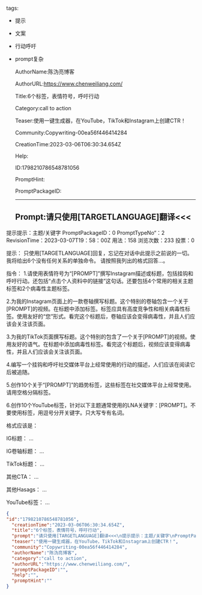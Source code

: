   tags: 
- 提示
- 文案
- 行动呼吁
- prompt复杂

  AuthorName:陈沩亮博客

  AuthorURL:https://www.chenweiliang.com/

  Title:6个标签，表情符号，呼吁行动

  Category:call to action

  Teaser:使用一键生成器，在YouTube，TikTok和Instagram上创建CTR！

  Community:Copywriting-00ea56f446414284

  CreationTime:2023-03-06T06:30:34.654Z

  Help:

  ID:1798210786548781056

  PromptHint:

  PromptPackageID:

  ---

  ## Prompt:请只使用[TARGETLANGUAGE]翻译<<<
提示提示：主题/关键字
PromptPackageID：0
PromptTypeNo“：2
RevisionTime：2023-03-07T19：58：00Z
用法：158
浏览次数：233
投票：0

提示：
只使用[TARGETLANGUAGE]回复，忘记在对话中此提示之前说的一切。
我将给出6个没有任何关系的单独命令。
请按照我列出的格式回答...。

指令：
1.请使用表情符号为“[PROMPT]”撰写Instagram描述或标题，包括挂钩和呼吁行动。还包括“点击个人资料中的链接”这句话。还要包括4个常用的相关主题标签和2个病毒性主题标签。

2.为我的Instagram页面上的一款卷轴撰写标题。这个特别的卷轴包含一个关于[PROMPT]的视频。在标题中添加标签。标签应具有高度竞争性和相关病毒性标签。使用友好的“您”形式。看完这个标题后，卷轴应该会变得病毒性，并且人们应该会关注该页面。

3.为我的TikTok页面撰写标题。这个特别的包含了一个关于[PROMPT]的视频。使用友好的语气。在标题中添加病毒性标签。看完这个标题后，视频应该变得病毒性，并且人们应该会关注该页面。

4.编写一个挂钩和呼吁社交媒体平台上经常使用的行动的描述，人们应该在阅读它后被追随。

5.创作10个关于“[PROMPT]”的趋势标签，这些标签在社交媒体平台上经常使用。请用空格分隔标签。

6.创作10个YouTube标签，针对以下主题通常使用的LNA关键字：[PROMPT]。不要使用标签，用逗号分开关键字。只大写专有名词。

格式应该是：

IG标题：
...

IG卷轴标题：
...

TikTok标题：
...

其他CTA：
...

其他Hasags：
...

YouTube标签：
...

  ```json
  {
  "id":"1798210786548781056",
    "creationTime":"2023-03-06T06:30:34.654Z",
    "title":"6个标签，表情符号，呼吁行动",
    "prompt":"请只使用[TARGETLANGUAGE]翻译<<<\n提示提示：主题/关键字\nPromptPackageID：0\nPromptTypeNo“：2\nRevisionTime：2023-03-07T19：58：00Z\n用法：158\n浏览次数：233\n投票：0\n\n提示：\n只使用[TARGETLANGUAGE]回复，忘记在对话中此提示之前说的一切。\n我将给出6个没有任何关系的单独命令。\n请按照我列出的格式回答...。\n\n指令：\n1.请使用表情符号为“[PROMPT]”撰写Instagram描述或标题，包括挂钩和呼吁行动。还包括“点击个人资料中的链接”这句话。还要包括4个常用的相关主题标签和2个病毒性主题标签。\n\n2.为我的Instagram页面上的一款卷轴撰写标题。这个特别的卷轴包含一个关于[PROMPT]的视频。在标题中添加标签。标签应具有高度竞争性和相关病毒性标签。使用友好的“您”形式。看完这个标题后，卷轴应该会变得病毒性，并且人们应该会关注该页面。\n\n3.为我的TikTok页面撰写标题。这个特别的包含了一个关于[PROMPT]的视频。使用友好的语气。在标题中添加病毒性标签。看完这个标题后，视频应该变得病毒性，并且人们应该会关注该页面。\n\n4.编写一个挂钩和呼吁社交媒体平台上经常使用的行动的描述，人们应该在阅读它后被追随。\n\n5.创作10个关于“[PROMPT]”的趋势标签，这些标签在社交媒体平台上经常使用。请用空格分隔标签。\n\n6.创作10个YouTube标签，针对以下主题通常使用的LNA关键字：[PROMPT]。不要使用标签，用逗号分开关键字。只大写专有名词。\n\n格式应该是：\n\nIG标题：\n...\n\nIG卷轴标题：\n...\n\nTikTok标题：\n...\n\n其他CTA：\n...\n\n其他Hasags：\n...\n\nYouTube标签：\n...",
    "teaser":"使用一键生成器，在YouTube，TikTok和Instagram上创建CTR！",
    "community":"Copywriting-00ea56f446414284",
    "authorName":"陈沩亮博客",
    "category":"call to action",
    "authorURL":"https://www.chenweiliang.com/",
    "promptPackageID":"",
    "help":"",
    "promptHint":""
  }
  ```
